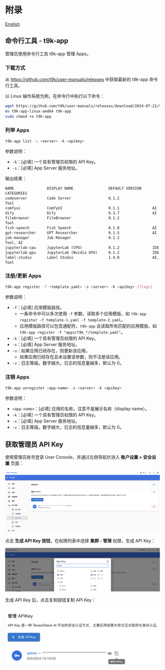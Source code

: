 # 附录

[English](./appendix.md)

## 命令行工具  -  t9k-app

管理员使用命令行工具 t9k-app 管理 Apps。

### 下载方式

从 https://github.com/t9k/user-manuals/releases 中获取最新的 t9k-app 命令行工具。

以 Linux 操作系统为例，在命令行中执行以下命令：

```bash
wget https://github.com/t9k/user-manuals/releases/download/2024-07-21/t9k-app-linux-amd64
mv t9k-app-linux-amd64 t9k-app
sudo chmod +x t9k-app
```

### 列举 Apps

```bash
t9k-app list -s <server> -k <apikey>
```

参数说明：

* `-k`：[必填] 一个具有管理员权限的 API Key。
* `-s`：[必填] App Server 服务地址。

输出结果：

```
NAME               DISPLAY NAME                DEFAULT VERSION     CATEGORIES
codeserver         Code Server                 0.1.2               Tool
comfyui            ComfyUI                     0.1.1               AI
dify               Dify                        0.3.7               AI
filebrowser        FileBrowser                 0.1.2               Tool
fish-speech        Fish Speech                 0.1.0               AI
gpt-researcher     GPT Researcher              0.1.5               AI
job-manager        Job Manager                 0.1.2               Tool, AI
jupyterlab-cpu     JupyterLab (CPU)            0.1.2               IDE
jupyterlab-gpu     JupyterLab (Nvidia GPU)     0.1.2               IDE
label-studio       Label Studio                1.4.8               AI, Tool
```

### 注册/更新 Apps

```bash
t9k-app register -f <template.yaml> -s <server> -k <apikey> [flags]
```

参数说明：

* `-f`：[必填] 应用模版路径。
  * 一条命令中可以多次使用 `-f` 参数，读取多个应用模版，如 `t9k-app register -f template-1.yaml -f template-2.yaml`。
  * 应用模版路径可以包含通配符，`t9k-app` 会读取所有匹配的应用模版，如 `t9k-app register -f "apps/t9k_*/template.yaml"`。
* `-k`：[必填] 一个具有管理员权限的 API Key。
* `-s`：[必填] App Server 服务地址。
* `-u`：如果应用已经存在，则更新该应用。
  * 如果应用已经存在且未设置该参数，则不注册该应用。
* `-v`：日志等级。数字越大，日志的信息量越多，默认为 0。

### 注销 Apps

```bash
t9k-app unregister <app-name> -s <server> -k <apikey>
```

参数说明：

* `<app-name>`：[必填] 应用的名称，注意不是展示名称（display name）。
* `-k`：[必填] 一个具有管理员权限的 API Key。
* `-s`：[必填] App Server 服务地址。
* `-v`：日志等级。数字越大，日志的信息量越多，默认为 0。

## 获取管理员 API Key

使用管理员账号登录 User Console，并通过左侧导航栏进入 **账户设置 > 安全设置** 页面：

![User Console](./img/user-console.png)

点击 **生成 API Key 按钮**，在权限列表中选择 **集群 - 管理** 权限，生成 API Key：

![Admin Permission](./img/admin-permission.png)

生成 API Key 后，点击复制按钮复制 API Key：

![Copy](./img/copy-apikey.png)
